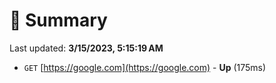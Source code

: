 # 📖 Summary
Last updated: **3/15/2023, 5:15:19 AM**

- `GET` [https://google.com](https://google.com) - **Up** (175ms)
